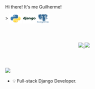<div>
  <a
    <p>Hi there! It's me Guilherme!</p>
  ></a>
  <a href = "#">
    <img align="center" alt="Python" height="30" width="40" src="https://raw.githubusercontent.com/devicons/devicon/master/icons/python/python-original.svg"></a>
  <a href="#">
    <img align="center" alt="Python" height="30" width="40" src="https://raw.githubusercontent.com/devicons/devicon/master/icons/django/django-plain-wordmark.svg"></a> 
  <a href="#">
    <img align="center" alt="Python" height="30" width="40" src="https://raw.githubusercontent.com/devicons/devicon/master/icons/postgresql/postgresql-plain-wordmark.svg"></a>
<div>

<br></br>

<div align="center">
  <a href="https://github.com/GuiHungaro">
  <img height="180em" src="https://github-readme-stats.vercel.app/api?username=GuiHungaro&show_icons=true&theme=dark&include_all_commits=true&count_private=true"/>
  <img height="180em" src="https://github-readme-stats.vercel.app/api/top-langs/?username=GuiHungaro&layout=compact&langs_count=7&theme=dark"/>
</div>

<br></br>

<div>
  <a href = "mailto:gui.web.developer@gmail.com">
    <img src="https://img.shields.io/badge/-Gmail-%23333?style=for-the-badge&logo=gmail&logoColor=white" target="_blank"></a>
<div>


- 💡 Full-stack Django Developer.
